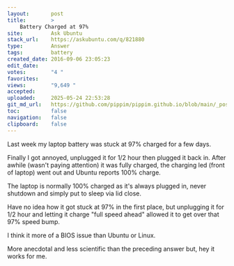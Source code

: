 ```yaml
---
layout:       post
title:        >
    Battery Charged at 97%
site:         Ask Ubuntu
stack_url:    https://askubuntu.com/q/821880
type:         Answer
tags:         battery
created_date: 2016-09-06 23:05:23
edit_date:    
votes:        "4 "
favorites:    
views:        "9,649 "
accepted:     
uploaded:     2025-05-24 22:53:28
git_md_url:   https://github.com/pippim/pippim.github.io/blob/main/_posts/2016/2016-09-06-Battery-Charged-at-97_.md
toc:          false
navigation:   false
clipboard:    false
---
```


Last week my laptop battery was stuck at 97% charged for a few days.

Finally I got annoyed, unplugged it for 1/2 hour then plugged it back in. After awhile (wasn't paying attention) it was fully charged, the charging led (front of laptop) went out and Ubuntu reports 100% charge.

The laptop is normally 100% charged as it's always plugged in, never shutdown and simply put to sleep via lid close.

Have no idea how it got stuck at 97% in the first place, but unplugging it for 1/2 hour and letting it charge "full speed ahead" allowed it to get over that 97% speed bump.

I think it more of a BIOS issue than Ubuntu or Linux.

More anecdotal and less scientific than the preceding answer but, hey it works for me.
